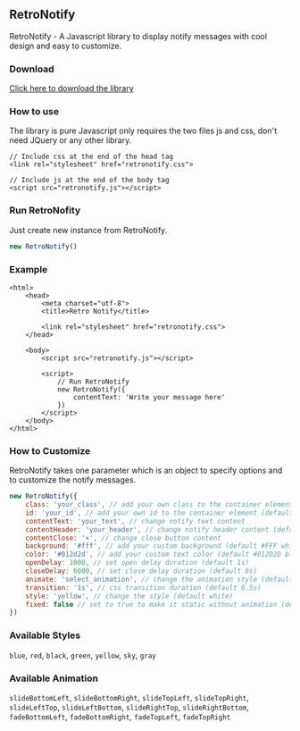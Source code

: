 ## RetroNotify
RetroNotify - A Javascript library to display notify messages with cool design and easy to customize.

### Download
[Click here to download the library](https://91ahmed.github.io/projects/RetroNotify/demo/download/retronotify-v1.0.0.zip)

### How to use
The library is pure Javascript only requires the two files js and css, don't need JQuery or any other library.

```
// Include css at the end of the head tag
<link rel="stylesheet" href="retronotify.css">

// Include js at the end of the body tag
<script src="retronotify.js"></script>
```

### Run RetroNofity
Just create new instance from RetroNotify.

``` javascript
new RetroNotify()
```

### Example
```
<html>
    <head>
        <meta charset="utf-8">
        <title>Retro Notify</title>

        <link rel="stylesheet" href="retronotify.css">
    </head>

    <body>
        <script src="retronotify.js"></script>

        <script>
            // Run RetroNotify
            new RetroNotify({
                contentText: 'Write your message here'
            })
        </script>
    </body>
</html>
```

### How to Customize
RetroNotify takes one parameter which is an object to specify options and to customize the notify messages.

``` javascript
new RetroNotify({
    class: 'your_class', // add your own class to the container element (default null)
    id: 'your_id', // add your own id to the container element (default null)
    contentText: 'your_text', // change notify text content
    contentHeader: 'your_header', // change notify header content (default 'Message')
    contentClose: '×', // change close button content
    background: '#fff', // add your custom background (default #FFF white)
    color: '#012d2d', // add your custom text color (default #012D2D black)
    openDelay: 1000, // set open delay duration (default 1s)
    closeDelay: 6000, // set close delay duration (default 6s)
    animate: 'select_animation', // change the animation style (default slideBottomRight)
    transition: '1s', // css transition duration (default 0.5s)
    style: 'yellow', // change the style (default white)
    fixed: false // set to true to make it static without animation (default false)
})
```

### Available Styles
`blue`, `red`, `black`, `green`, `yellow`, `sky`, `gray`

### Available Animation
`slideBottomLeft`, `slideBottomRight`, `slideTopLeft`, `slideTopRight`, `slideLeftTop`, `slideLeftBottom`, `slideRightTop`, `slideRightBottom`, `fadeBottomLeft`, `fadeBottomRight`, `fadeTopLeft`, `fadeTopRight`